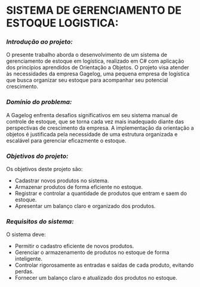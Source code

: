 # SISTEMA DE GERENCIAMENTO DE ESTOQUE LOGISTICA:
### *Introdução ao projeto:*
O presente trabalho aborda o desenvolvimento de um sistema de gerenciamento de estoque em logística, realizado em C# com aplicação dos princípios aprendidos de Orientação a Objetos. O projeto visa atender às necessidades da empresa Gagelog, uma pequena empresa de logística que busca organizar seu estoque para acompanhar seu potencial crescimento.

### *Domínio do problema:*
A Gagelog enfrenta desafios significativos em seu sistema manual de controle de estoque, que se torna cada vez mais inadequado diante das perspectivas de crescimento da empresa. A implementação da orientação a objetos é justificada pela necessidade de uma estrutura organizada e escalável para gerenciar eficazmente o estoque.

### *Objetivos do projeto:*
Os objetivos deste projeto são:
* Cadastrar novos produtos no sistema.
* Armazenar produtos de forma eficiente no estoque.
* Registrar e controlar a quantidade de produtos que entram e saem do estoque.
* Apresentar um balanço claro e organizado dos produtos.

### *Requisitos do sistema:*
O sistema deve:
* Permitir o cadastro eficiente de novos produtos.
* Gerenciar o armazenamento de produtos no estoque de forma inteligente.
* Controlar rigorosamente as entradas e saídas de cada produto, evitando perdas.
* Fornecer um balanço claro e atualizado dos produtos no estoque.

